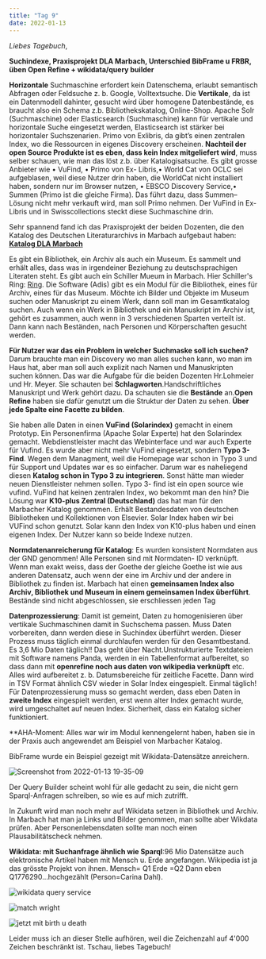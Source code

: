 ```yaml
---
title: "Tag 9"
date: 2022-01-13
---
```

_Liebes Tagebuch_,


**Suchindexe, Praxisprojekt DLA Marbach, Unterschied BibFrame u FRBR, üben Open Refine + wikidata/query builder**


**Horizontale** Suchmaschine erfordert kein Datenschema, erlaubt semantisch Abfragen oder Feldsuche z. b. Google, Volltextsuche. 
Die **Vertikale**, da ist ein Datenmodell dahinter, gesucht wird über homogene Datenbestände, es braucht also ein Schema z.b. Bibliothekskatalog, Online-Shop. 
Apache Solr (Suchmaschine) oder Elasticsearch (Suchmaschine) kann für vertikale und horizontale Suche eingesetzt werden, Elasticsearch ist stärker bei horizontaler Suchszenarien.
Primo von Exlibris, da gibt’s einen zentralen Index, wo die Ressourcen in eigenes Discovery erscheinen. 
**Nachteil der open Source Produkte ist es eben, dass kein Index mitgeliefert wird**, muss selber schauen, wie man das löst z.b. über Katalogisatsuche.
Es gibt grosse Anbieter wie •	VuFind, •	Primo von Ex- Libris,•	World Cat von OCLC sei aufgeblasen, weil diese Nutzer drin haben, die WorldCat nicht installiert haben, sondern nur im Browser nutzen, •	EBSCO Discovery Service,•	Summen (Primo ist die gleiche Firma). Das führt dazu, dass Summen–Lösung nicht mehr verkauft wird, man soll  Primo nehmen. Der VuFind in Ex-Libris und in Swisscollections steckt diese Suchmaschine drin.

Sehr spannend fand ich das Praxisprojekt der beiden Dozenten, die den Katalog des Deutschen Literaturarchivs in Marbach aufgebaut haben: **[Katalog DLA Marbach](https://www.dla-marbach.de/katalog/)**

Es gibt ein Bibliothek, ein Archiv als auch ein Museum. Es sammelt und erhält alles, dass was in irgendeiner Beziehung zu deutschsprachigen Literaten steht. Es gibt auch ein Schiller Mueum in Marbach. Hier Schiller's Ring: [Ring](https://user-images.githubusercontent.com/90834735/151678861-68d3275d-1b71-44bc-b10e-1af63f3e3bb0.png). 
Die Software (Adis) gibt es ein Modul für die Bibliothek, eines für Archiv, eines für das Museum. Möchte ich Bilder und Objekte im Museum suchen oder Manuskript zu einem Werk, dann soll man im Gesamtkatalog suchen. Auch wenn ein Werk in Bibliothek und ein Manuskript im Archiv ist, gehört es zusammen, auch wenn in 3 verschiedenen Sparten verteilt ist. Dann kann nach Beständen, nach Personen und Körperschaften gesucht werden.

**Für Nutzer war das ein Problem in welcher Suchmaske soll ich suchen?**
Darum brauchte man ein Discovery wo man alles suchen kann, wo man im Haus hat, aber man soll auch explizit nach Namen und Manuskripten suchen können. Das war die Aufgabe für die beiden Dozenten Hr.Lohmeier und Hr. Meyer. Sie schauten bei **Schlagworten**.Handschriftliches Manuskript und Werk gehört dazu. Da schauten sie die **Bestände** an.**Open Refine** haben sie dafür genutzt um die Struktur der Daten zu sehen. **Über jede Spalte eine Facette zu bilden**. 

Sie haben alle Daten in einen **VuFind (Solarindex)** gemacht in einem Prototyp. Ein Personenfirma (Apache Solar Experte) hat den Solarindex gemacht. Webdienstleister macht das Webinterface und war auch Experte für Vufind. Es wurde aber nicht mehr VuFind eingesetzt, sondern **Typo 3- Find**. Wegen dem Managment, weil die Homepage war schon in Typo 3 und für Support und Updates war es so einfacher. Darum war es naheliegend diesen **Katalog schon in Typo 3 zu integrieren**. Sonst hätte man wieder neuen Dienstleister nehmen sollen. Typo 3- find ist ein open source wie vufind. VuFind hat keinen zentralen Index, wo bekommt man den hin?  Die Lösung war **K10-plus Zentral (Deutschland)** das hat man für den Marbacher Katalog genommen. Erhält Bestandesdaten von deutschen Bibliotheken und Kollektionen von Elsevier. Solar Index haben wir bei VUFind schon genutzt. Solar kann den Index von K10-plus haben und einen eigenen Index. Der Nutzer kann so beide Indexe nutzen. 

**Normdatenanreicherung für Katalog**: Es wurden konsistent Normdaten aus der GND genommen! Alle Personen sind mit Normdaten- ID verknüpft. Wenn man exakt weiss, dass der Goethe der gleiche Goethe ist wie aus anderen Datensatz, auch wenn der eine im Archiv und der andere in Bibliothek zu finden ist. 
Marbach hat einen **gemeinsamen Index also Archiv, Bibliothek und Museum in einem gemeinsamen Index überführt**. Bestände sind nicht abgeschlossen, sie erschliessen jeden Tag 

**Datenprozessierung**: Damit ist gemeint, Daten zu homogenisieren über vertikale Suchmaschinen damit in Suchschema passen. Muss Daten vorbereiten, dann werden diese in Suchindex überführt werden. Dieser Prozess muss täglich einmal durchlaufen werden für den Gesamtbestand. Es 3,6 Mio Daten täglich!! Das geht über Nacht.Unstrukturierte Textdateien mit Software namens Panda, werden in ein Tabellenformat aufbereitet, so dass dann mit **openrefine noch aus daten von wikipedia verknüpft** etc. Alles wird aufbereitet z. b. Datumsbereiche für zeitliche Facette. Dann wird in TSV Format ähnlich CSV wieder in Solar Index eingespielt. Einmal täglich! Für Datenprozessierung muss so gemacht werden, dass eben Daten in **zweite Index** eingespielt werden, erst wenn alter Index gemacht wurde, wird umgeschaltet auf neuen Index. Sicherheit, dass ein Katalog sicher funktioniert.

**AHA-Moment: Alles war wir im Modul kennengelernt haben, haben sie in der Praxis auch angewendet am Beispiel von Marbacher Katalog.

BibFrame wurde ein Beispiel gezeigt mit Wikidata-Datensätze anreichern. 
  
![Screenshot from 2022-01-13 19-35-09](https://user-images.githubusercontent.com/90834735/149389924-e2d1b2a8-30b8-4223-85d5-31f8b69cdac2.png)

Der Query Builder scheint wohl für alle gedacht zu sein, die nicht gern Sparql-Anfragen schreiben, so wie es auf mich zutrifft. 

In Zukunft wird man noch mehr auf Wikidata setzen in Bibliothek und Archiv. In Marbach hat man ja Links und Bilder genommen, man sollte aber Wikdata prüfen.
Aber Personenlebensdaten sollte man noch einen Plausabilitätscheck nehmen.

**Wikidata: mit Suchanfrage ähnlich wie Sparql**:96 Mio Datensätze auch elektronische Artikel haben mit Mensch u. Erde angefangen.
Wikipedia ist ja das grösste Projekt von ihnen.
Mensch= Q1
Erde =Q2 
Dann eben Q1776290…hochgezählt (Person=Carina Dahl).
 

![wikidata query service](https://user-images.githubusercontent.com/90834735/150576371-34d44f5b-7340-496b-b449-9fc58ff424e0.png)

![match wright](https://user-images.githubusercontent.com/90834735/151678072-17edba1e-adf5-452f-b2aa-bf29b67ad26c.png)


![jetzt mit birth u  death](https://user-images.githubusercontent.com/90834735/151678102-81e29868-7152-44da-b2a5-0a7229f9ff00.png)


Leider muss ich an dieser Stelle aufhören, weil die Zeichenzahl auf 4'000 Zeichen beschränkt ist. Tschau, liebes Tagebuch!

